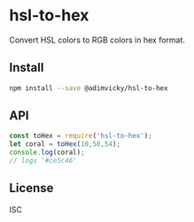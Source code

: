 # hsl-to-hex

Convert HSL colors to RGB colors in hex format.

## Install

```sh
npm install --save @adimvicky/hsl-to-hex
```
## API

```javascript
const toHex = require('hsl-to-hex');
let coral = toHex(10,58,54);
console.log(coral);
// logs '#ce5c46'
```
## License 

ISC


